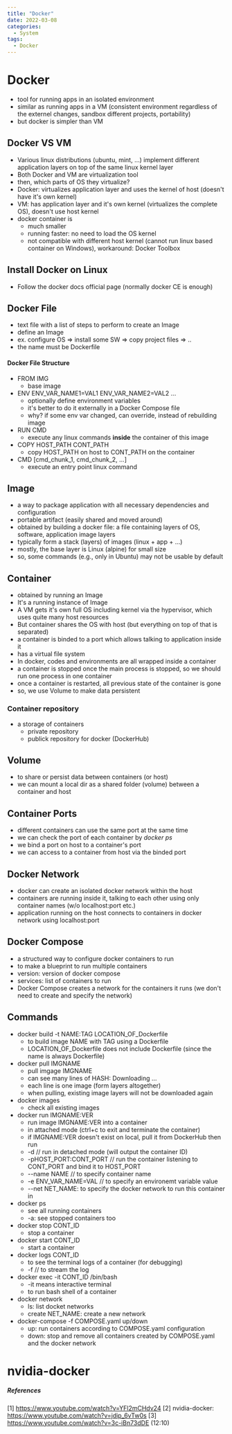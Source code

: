 ```yaml
---
title: "Docker"
date: 2022-03-08
categories:
  - System
tags:
  - Docker
---
```



# Docker
- tool for running apps in an isolated environment
- similar as running apps in a VM (consistent environment regardless of the externel changes, sandbox different projects, portability)
- but docker is simpler than VM

## Docker VS VM
- Various linux distributions (ubuntu, mint, ...) implement different application layers on top of the same linux kernel layer
- Both Docker and VM are virtualization tool
- then, which parts of OS they virtualize?
- Docker: virtualizes application layer and uses the kernel of host (doesn't have it's own kernel)
- VM: has application layer and it's own kernel (virtualizes the complete OS), doesn't use host kernel
- docker container is 
  * much smaller
  * running faster: no need to load the OS kernel 
  * not compatible with different host kernel (cannot run linux based container on Windows), workaround: Docker Toolbox

## Install Docker on Linux
- Follow the docker docs official page (normally docker CE is enough)


## Docker File
- text file with a list of steps to perform to create an Image
- define an Image
- ex. configure OS => install some SW => copy project files => ..
- the name must be Dockerfile
#### Docker File Structure
- FROM IMG
  * base image
- ENV ENV_VAR_NAME1=VAL1 ENV_VAR_NAME2=VAL2 ... 
  * optionally define environment variables 
  * it's better to do it externally in a Docker Compose file 
  * why? if some env var changed, can override, instead of rebuilding image
- RUN CMD
  * execute any linux commands **inside** the container of this image
- COPY HOST_PATH CONT_PATH
  * copy HOST_PATH on host to CONT_PATH on the container
- CMD \[cmd_chunk_1, cmd_chunk_2, ...\]
  * execute an entry point linux command



## Image
- a way to package application with all necessary dependencies and configuration
- portable artifact (easily shared and moved around)
- obtained by building a docker file: a file containing layers of OS, software, application image layers
- typically form a stack (layers) of images (linux + app + ...)
- mostly, the base layer is Linux (alpine) for small size
- so, some commands (e.g., only in Ubuntu) may not be usable by default
 

## Container
- obtained by running an Image
- It's a running instance of Image
- A VM gets it's own full OS including kernel via the hypervisor, which uses quite many host resources 
- But container shares the OS with host (but everything on top of that is separated)
- a container is binded to a port which allows talking to application inside it
- has a virtual file system
- In docker, codes and environments are all wrapped inside a container 
- a container is stopped once the main process is stopped, so we should run one process in one container
- once a container is restarted, all previous state of the container is gone
- so, we use Volume to make data persistent

### Container repository
- a storage of containers
  * private repository
  * publick repository for docker (DockerHub)

## Volume
- to share or persist data between containers (or host)
- we can mount a local dir as a shared folder (volume) between a container and host

## Container Ports
- different containers can use the same port at the same time
- we can check the port of each container by *docker ps*
- we bind a port on host to a container's port
- we can access to a container from host via the binded port

## Docker Network
- docker can create an isolated docker network within the host
- containers are running inside it, talking to each other using only container names (w/o localhost:port etc.)
- application running on the host connects to containers in docker network using localhost:port

## Docker Compose
- a structured way to configure docker containers to run
- to make a blueprint to run multiple containers 
- version: version of docker compose
- services: list of containers to run
- Docker Compose creates a network for the containers it runs (we don't need to create and specify the network)

## Commands
- docker build -t NAME:TAG LOCATION_OF_Dockerfile
  * to build image NAME with TAG using a Dockerfile
  * LOCATION_OF_Dockerfile does not include Dockerfile (since the name is always Dockerfile)
- docker pull IMGNAME
  * pull imgage IMGNAME
  * can see many lines of HASH: Downloading ... 
  * each line is one image (form layers altogether)
  * when pulling, existing image layers will not be downloaded again
- docker images
  * check all existing images
- docker run IMGNAME:VER
  * run image IMGNAME:VER into a container
  * in attached mode (ctrl+c to exit and terminate the container) 
  * if IMGNAME:VER doesn't exist on local, pull it from DockerHub then run
  * -d // run in detached mode (will output the container ID)
  * -pHOST_PORT:CONT_PORT // run the container listening to CONT_PORT and bind it to HOST_PORT 
  * --name NAME // to specify container name
  * -e ENV_VAR_NAME=VAL // to specify an environemt variable value
  * --net NET_NAME: to specify the docker network to run this container in
- docker ps
  * see all running containers
  * -a: see stopped containers too
- docker stop CONT_ID
  * stop a container
- docker start CONT_ID
  * start a container
- docker logs CONT_ID
  * to see the terminal logs of a container (for debugging)
  * -f // to stream the log
- docker exec -it CONT_ID /bin/bash
  * -it means interactive terminal
  * to run bash shell of a container 
- docker network 
  * ls: list docket networks
  * create NET_NAME: create a new network 
- docker-compose -f COMPOSE.yaml up/down
  * up: run containers according to COMPOSE.yaml configuration
  * down: stop and remove all containers created by COMPOSE.yaml and the docker network




# nvidia-docker


##### References
[1] https://www.youtube.com/watch?v=YFl2mCHdv24
[2] nvidia-docker: https://www.youtube.com/watch?v=jdip_6vTw0s
[3] https://www.youtube.com/watch?v=3c-iBn73dDE (12:10)
